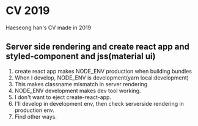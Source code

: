 # CV 2019

Haeseong han's CV made in 2019

## Server side rendering and create react app and styled-component and jss(material ui)

1. create react app makes NODE_ENV production when building bundles
2. When I develop, NODE_ENV is development(yarn local:development)
3. This makes classname mismatch in server rendering
4. NODE_ENV development makes dev tool working.
5. I don't want to eject create-react-app.
6. I'll develop in development env, then check serverside rendering in production env.
7. Find other ways.
